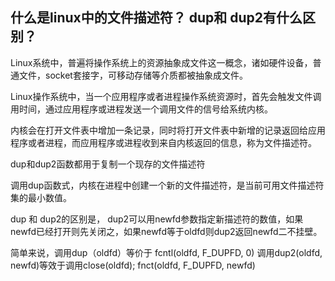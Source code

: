 ## 什么是linux中的文件描述符？ dup和 dup2有什么区别？

Linux系统中，普遍将操作系统上的资源抽象成文件这一概念，诸如硬件设备，普通文件，socket套接字，可移动存储等介质都被抽象成文件。


Linux操作系统中，当一个应用程序或者进程操作系统资源时，首先会触发文件调用时间，通过应用程序或进程发送一个调用文件的信号给系统内核。

内核会在打开文件表中增加一条记录，同时将打开文件表中新增的记录返回给应用程序或者进程，而应用程序或进程收到来自内核返回的信息，称为文件描述符。


dup和dup2函数都用于复制一个现存的文件描述符

调用dup函数式，内核在进程中创建一个新的文件描述符，是当前可用文件描述符集的最小数值。

dup 和 dup2的区别是， dup2可以用newfd参数指定新描述符的数值，如果newfd已经打开则先关闭之，如果newfd等于oldfd则dup2返回newfd二不挂壁。

简单来说，调用dup（oldfd）等价于 fcntl(oldfd, F_DUPFD, 0)
调用dup2(oldfd, newfd)等效于调用close(oldfd); fnct(oldfd, F_DUPFD, newfd)

